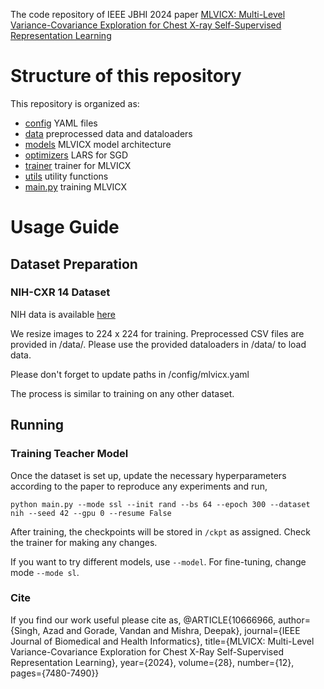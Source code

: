 The code repository of IEEE JBHI 2024 paper [MLVICX: Multi-Level Variance-Covariance Exploration for Chest X-ray Self-Supervised Representation Learning](https://arxiv.org/abs/2403.11504)

# Structure of this repository
This repository is organized as:
- [config](/config/) YAML files
- [data](/data/) preprocessed data and dataloaders
- [models](/models/) MLVICX model architecture
- [optimizers](/optimizers/) LARS for SGD
- [trainer](/trainer/) trainer for MLVICX
- [utils](/utils/) utility functions
- [main.py](/train.py) training MLVICX

# Usage Guide

## Dataset Preparation

### NIH-CXR 14 Dataset

NIH data is available [here]([https://www.dropbox.com/scl/fi/7jrh5ufzxonwj8mswoa5p/kits19.tar.gz?rlkey=gsadmf861vq9wy1h2qni4iyr7&st=9sqc1nlt&dl=0](https://www.kaggle.com/datasets/nih-chest-xrays/data))

We resize images to 224 x 224 for training. Preprocessed CSV files are provided in /data/. Please use the provided dataloaders in /data/ to load data.

Please don't forget to update paths in /config/mlvicx.yaml

The process is similar to training on any other dataset.

## Running
### Training Teacher Model
Once the dataset is set up, update the necessary hyperparameters according to the paper to reproduce any experiments and run,

```
python main.py --mode ssl --init rand --bs 64 --epoch 300 --dataset nih --seed 42 --gpu 0 --resume False 
```

After training, the checkpoints will be stored in ```/ckpt``` as assigned. Check the trainer for making any changes. 

If you want to try different models, use ```--model```. For fine-tuning, change mode ```--mode sl```.

### Cite
If you find our work useful please cite as,
@ARTICLE{10666966,
  author={Singh, Azad and Gorade, Vandan and Mishra, Deepak},
  journal={IEEE Journal of Biomedical and Health Informatics}, 
  title={MLVICX: Multi-Level Variance-Covariance Exploration for Chest X-Ray Self-Supervised Representation Learning}, 
  year={2024},
  volume={28},
  number={12},
  pages={7480-7490}}
